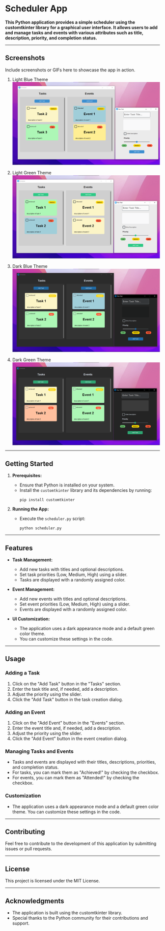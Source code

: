 # Scheduler App

**This Python application provides a simple scheduler using the customtkinter library for a graphical user interface. It allows users to add and manage tasks and events with various attributes such as title, description, priority, and completion status.**

---

## Screenshots

Include screenshots or GIFs here to showcase the app in action.

1. Light Blue Theme
   ![Task Screen](/screenshots/light_blue_theme.png)
  

2. Light Green Theme
   ![Event Screen](/screenshots/light_green_theme.png)
  

3. Dark Blue Theme
   ![Screenshot 1](/screenshots/dark_blue_theme.png)
   

4. Dark Green Theme
   ![Screenshot 2](/screenshots/dark_green_theme.png)
   

---

## Getting Started

1. **Prerequisites:**
   - Ensure that Python is installed on your system.
   - Install the `customtkinter` library and its dependencies by running:
     ```
     pip install customtkinter
     ```

2. **Running the App:**
   - Execute the `scheduler.py` script:
     ```
     python scheduler.py
     ```

---

## Features

- **Task Management:**
  - Add new tasks with titles and optional descriptions.
  - Set task priorities (Low, Medium, High) using a slider.
  - Tasks are displayed with a randomly assigned color.

- **Event Management:**
  - Add new events with titles and optional descriptions.
  - Set event priorities (Low, Medium, High) using a slider.
  - Events are displayed with a randomly assigned color.

- **UI Customization:**
  - The application uses a dark appearance mode and a default green color theme.
  - You can customize these settings in the code.

---

## Usage

### Adding a Task

1. Click on the "Add Task" button in the "Tasks" section.
2. Enter the task title and, if needed, add a description.
3. Adjust the priority using the slider.
4. Click the "Add Task" button in the task creation dialog.

### Adding an Event

1. Click on the "Add Event" button in the "Events" section.
2. Enter the event title and, if needed, add a description.
3. Adjust the priority using the slider.
4. Click the "Add Event" button in the event creation dialog.

### Managing Tasks and Events

- Tasks and events are displayed with their titles, descriptions, priorities, and completion status.
- For tasks, you can mark them as "Achieved!" by checking the checkbox.
- For events, you can mark them as "Attended!" by checking the checkbox.

### Customization

- The application uses a dark appearance mode and a default green color theme. You can customize these settings in the code.

---

## Contributing

Feel free to contribute to the development of this application by submitting issues or pull requests.

---

## License

This project is licensed under the MIT License.

---

## Acknowledgments

- The application is built using the customtkinter library.
- Special thanks to the Python community for their contributions and support.
